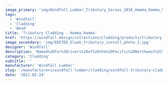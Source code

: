 ```yaml
---
image_primary: 'img/Windfall_Lumber_Tributary_Series_2016_Hamma_Hamma_500x500_72dpi.jpg'
tags:
  - 'Windfall'
  - 'Cladding'
  - 'Wood'
title: 'Tributary Cladding - Hamma Hamma'
href: 'https://windfall.design/collections/cladding/products/tributary-cladding?variant=17747979841'
image_secondary: 'img/EDITED_Elwah_tributary_install_photo_1.jpg'
designer: 'Windfall'
description: 'Named%20for%20rivers%20of%20the%20Pacific%20Northwest%2C%20the%20refined%20and%20modern%A0Tributary%20Cladding%20collection%20includes%20a%20group%20of%20five%20color%20palettes%2C%20each%20with%20three%20variations%20of%20color%20on%20three%20thicknesses%20with%20a%20tongue%20and%20groove%20profile.%20With%20rounded%20edges%20and%20a%20silky%20smooth%20face%2C%20the%20translucent%2C%20low%20VOC%20finish%20simultaneously%20enlivens%20the%20wood%20and%20allows%20the%20natural%20features%20to%20shine%20through.%20Tributary%A0cladding%20has%20rounded%20edges%20and%20a%20smooth%20face.%20Dimensions%3A%207/16%u201D%2C%205/8%u201D%20%26%203/4%u201D%20thick%20x%203-1/2%u201D%20wide%20x%20varying%20lengths%202%27%20to%206%u2019.%20%A0'
category: 'Cladding'
subtitle: ''
manufacturer: 'Windfall Lumber'
slug: '/manufacturers/windfall-lumber/cladding/windfall-tributary-cladding-hamma-hamma'
date: '2021-02-24'
---
```

